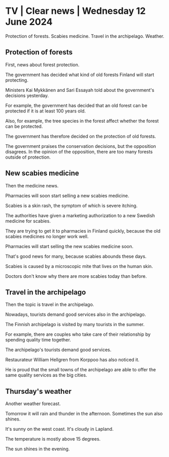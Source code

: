 # TV \| Clear news \| Wednesday 12 June 2024

Protection of forests. Scabies medicine. Travel in the archipelago. Weather.

## Protection of forests

First, news about forest protection.

The government has decided what kind of old forests Finland will start protecting.

Ministers Kai Mykkänen and Sari Essayah told about the government's decisions yesterday.

For example, the government has decided that an old forest can be protected if it is at least 100 years old.

Also, for example, the tree species in the forest affect whether the forest can be protected.

The government has therefore decided on the protection of old forests.

The government praises the conservation decisions, but the opposition disagrees. In the opinion of the opposition, there are too many forests outside of protection.

## New scabies medicine

Then the medicine news.

Pharmacies will soon start selling a new scabies medicine.

Scabies is a skin rash, the symptom of which is severe itching.

The authorities have given a marketing authorization to a new Swedish medicine for scabies.

They are trying to get it to pharmacies in Finland quickly, because the old scabies medicines no longer work well.

Pharmacies will start selling the new scabies medicine soon.

That's good news for many, because scabies abounds these days.

Scabies is caused by a microscopic mite that lives on the human skin.

Doctors don't know why there are more scabies today than before.

## Travel in the archipelago

Then the topic is travel in the archipelago.

Nowadays, tourists demand good services also in the archipelago.

The Finnish archipelago is visited by many tourists in the summer.

For example, there are couples who take care of their relationship by spending quality time together.

The archipelago's tourists demand good services.

Restaurateur William Hellgren from Korppoo has also noticed it.

He is proud that the small towns of the archipelago are able to offer the same quality services as the big cities.

## Thursday's weather

Another weather forecast.

Tomorrow it will rain and thunder in the afternoon. Sometimes the sun also shines.

It's sunny on the west coast. It's cloudy in Lapland.

The temperature is mostly above 15 degrees.

The sun shines in the evening.

